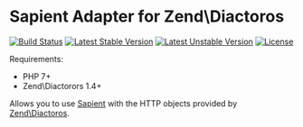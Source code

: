 # Sapient Adapter for Zend\Diactoros

[![Build Status](https://travis-ci.org/paragonie/zend-diactoros-sapient.svg?branch=master)](https://travis-ci.org/paragonie/zend-diactoros-sapient)
[![Latest Stable Version](https://poser.pugx.org/paragonie/zend-diactoros-sapient/v/stable)](https://packagist.org/packages/paragonie/zend-diactoros-sapient)
[![Latest Unstable Version](https://poser.pugx.org/paragonie/zend-diactoros-sapient/v/unstable)](https://packagist.org/packages/paragonie/zend-diactoros-sapient)
[![License](https://poser.pugx.org/paragonie/zend-diactoros-sapient/license)](https://packagist.org/packages/paragonie/zend-diactoros-sapient)

Requirements:

* PHP 7+
* Zend\Diactorors 1.4+

Allows you to use [Sapient](https://github.com/paragonie/sapient) with the HTTP objects provided by
[Zend\Diactoros](https://github.com/zendframework/zend-diactoros).
